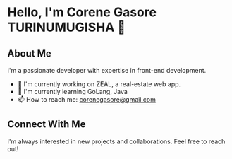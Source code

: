# Hello, I'm Corene Gasore TURINUMUGISHA 👋


## About Me

I'm a passionate developer with expertise in front-end development. 

- 🔭 I'm currently working on ZEAL, a real-estate web app.
- 🌱 I'm currently learning GoLang, Java
- 📫 How to reach me: corenegasore@gmail.com

## Connect With Me

I'm always interested in new projects and collaborations. Feel free to reach out!
